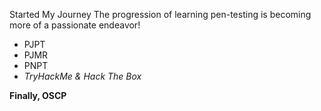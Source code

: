
Started My Journey
The progression of learning pen-testing is becoming more of a passionate endeavor!</b>
* PJPT
* PJMR 
* PNPT
* _TryHackMe & Hack The Box_

**Finally, OSCP**


